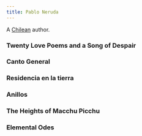 ```yaml
---
title: Pablo Neruda
---
```


A [Chilean](../index.html) author.

### Twenty Love Poems and a Song of Despair

### Canto General

### Residencia en la tierra

### Anillos

### The Heights of Macchu Picchu

### Elemental Odes
